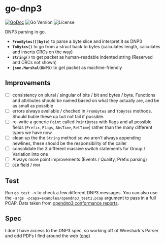 # go-dnp3

[![GoDoc](https://godoc.org/github.com/nblair2/go-dnp3?status.svg)](https://godoc.org/github.com/nblair2/go-dnp3)
![Go Version](https://img.shields.io/github/go-mod/go-version/nblair2/go-dnp3?filename=go.mod&style=flat-square)
![License](https://img.shields.io/github/license/nblair2/go-dnp3?style=flat-square)


DNP3 parsing in go.
* **`FromBytes([]byte)`** to parse a byte slice and interpret it as DNP3
* **`ToBytes()`** to go from a struct back to bytes (calculates length, calculates and inserts CRCs on the way)
* **`String()`** to get packet as human-readable indented string (Reserved and CRCs not shown)
* **`json.Marshal(DNP3)`** to get packet as machine-friendly 

## Improvements

* [ ] consistency on plural / singular of bits / bit and bytes / byte. Functions and attributes should be named based on what they actually are, and be as small as possible
* [ ] errors always available / checked in `FromBytes` and `ToBytes` methods. Should buble these up but not fail if possible.
* [ ] re-write a generic `Point` called `PointBytes` with flags and all possible fields (`Prefix`, `Flags`, `AbsTime`, `RelTime`) rather than the many different types we have now
* [ ] clean up the the `String` method so we aren't always appending newlines, these should be the responsibility of the caller
* [ ] consolidate the 3 different massive switch statements for Group / Variation into one
* [ ] Always more point improvements (Events / Quality, Prefix parsing)
* [ ] `DIR` field / `PRM`

## Test

Run `go test -v` to check a few different DNP3 messages. You can also use the `-args -pcaps=examples/opendnp3_test1.pcap` argument to pass in a full PCAP. Data taken from [opendnp3 conformance reports](https://dnp3.github.io/conformance/report.html).

## Spec

I don't have access to the DNP3 spec, so working off of Wireshark's Parser and odd PDFs I find around the web ([one](https://www.dnp.org/Portals/0/Public%20Documents/DNP3%20AN2013-004b%20Validation%20of%20Incoming%20DNP3%20Data.pdf))